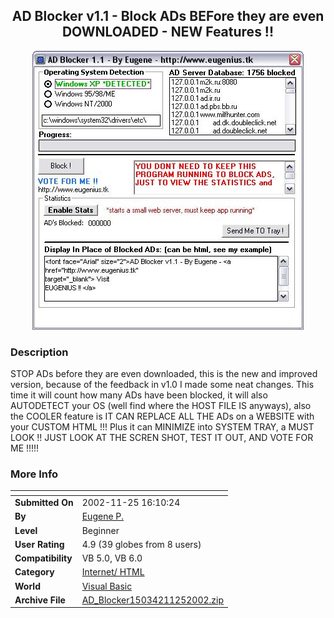 ﻿<div align="center">

## AD Blocker v1\.1 \- Block ADs BEFore they are even DOWNLOADED \- NEW Features \!\!

<img src="PIC200211251918382051.jpg">
</div>

### Description

STOP ADs before they are even downloaded, this is the new and improved version, because of the feedback in v1.0 I made some neat changes. This time it will count how many ADs have been blocked, it will also AUTODETECT your OS (well find where the HOST FILE IS anyways), also the COOLER feature is IT CAN REPLACE ALL THE ADs on a WEBSITE with your CUSTOM HTML !!! Plus it can MINIMIZE into SYSTEM TRAY, a MUST LOOK !! JUST LOOK AT THE SCREN SHOT, TEST IT OUT, AND VOTE FOR ME !!!!!
 
### More Info
 


<span>             |<span>
---                |---
**Submitted On**   |2002-11-25 16:10:24
**By**             |[Eugene P\.](https://github.com/Planet-Source-Code/PSCIndex/blob/master/ByAuthor/eugene-p.md)
**Level**          |Beginner
**User Rating**    |4.9 (39 globes from 8 users)
**Compatibility**  |VB 5\.0, VB 6\.0
**Category**       |[Internet/ HTML](https://github.com/Planet-Source-Code/PSCIndex/blob/master/ByCategory/internet-html__1-34.md)
**World**          |[Visual Basic](https://github.com/Planet-Source-Code/PSCIndex/blob/master/ByWorld/visual-basic.md)
**Archive File**   |[AD\_Blocker15034211252002\.zip](https://github.com/Planet-Source-Code/eugene-p-ad-blocker-v1-1-block-ads-before-they-are-even-downloaded-new-features__1-41044/archive/master.zip)








